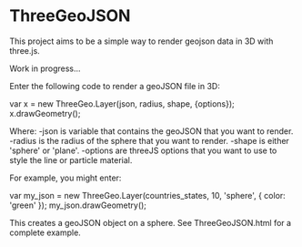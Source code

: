 ThreeGeoJSON
=======================

This project aims to be a simple way to render geojson data in 3D with three.js.

Work in progress...

Enter the following code to render a geoJSON file in 3D:

var x = new ThreeGeo.Layer(json, radius, shape, {options});
x.drawGeometry();

Where:
-json is variable that contains the geoJSON that you want to render.
-radius is the radius of the sphere that you want to render.
-shape is either 'sphere' or 'plane'.
-options are threeJS options that you want to use to style the line or particle material. 

For example, you might enter:

var my_json = new ThreeGeo.Layer(countries_states, 10, 'sphere', {
    color: 'green'
});
my_json.drawGeometry();  
           
This creates a geoJSON object on a sphere. See ThreeGeoJSON.html for a complete example.

